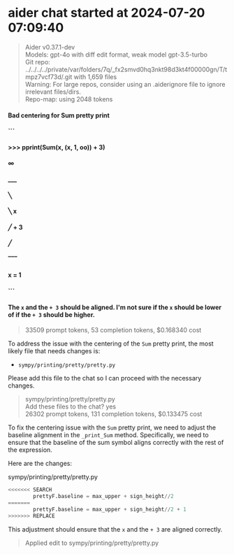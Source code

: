 
# aider chat started at 2024-07-20 07:09:40

> Aider v0.37.1-dev  
> Models: gpt-4o with diff edit format, weak model gpt-3.5-turbo  
> Git repo: ../../../../private/var/folders/7q/_fx2smvd0hq3nkt98d3kt4f00000gn/T/tmpz7vcf73d/.git with 1,659 files  
> Warning: For large repos, consider using an .aiderignore file to ignore irrelevant files/dirs.  
> Repo-map: using 2048 tokens  

#### Bad centering for Sum pretty print  
#### ```  
#### >>> pprint(Sum(x, (x, 1, oo)) + 3)  
####   ∞  
####  ___  
####  ╲  
####   ╲   x  
####   ╱     + 3  
####  ╱  
####  ‾‾‾  
#### x = 1  
#### ```  
####   
#### The `x` and the `+ 3` should be aligned. I'm not sure if the `x` should be lower of if the `+ 3` should be higher.  
> 33509 prompt tokens, 53 completion tokens, $0.168340 cost  

To address the issue with the centering of the `Sum` pretty print, the most likely file that needs changes is:

- `sympy/printing/pretty/pretty.py`

Please add this file to the chat so I can proceed with the necessary changes.

> sympy/printing/pretty/pretty.py  
> Add these files to the chat? yes  
> 26302 prompt tokens, 131 completion tokens, $0.133475 cost  

To fix the centering issue with the `Sum` pretty print, we need to adjust the baseline alignment in the `_print_Sum` method. Specifically, we need to ensure that the baseline of the sum symbol aligns correctly with the rest of the expression.

Here are the changes:

sympy/printing/pretty/pretty.py
```python
<<<<<<< SEARCH
        prettyF.baseline = max_upper + sign_height//2
=======
        prettyF.baseline = max_upper + sign_height//2 + 1
>>>>>>> REPLACE
```

This adjustment should ensure that the `x` and the `+ 3` are aligned correctly.

> Applied edit to sympy/printing/pretty/pretty.py  
